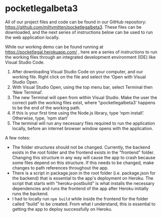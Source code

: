 # pocketlegalbeta3
All of our project files and code can be found in our GitHub repository: https://github.com/miltymitten/pocketlegalbeta3. These files can be downloaded, and the next series of instructions below can be used to run the web application locally. 

While our working demo can be found running at https://pocketlegal.herokuapp.com/ , here are a series of instructions to run the working files through an integrated development environment (IDE) like Visual Studio Code.

1. After downloading Visual Studio Code on your computer, and our working file. Right click on the file and select the ‘Open with Visual Studio Open.
2. With Visual Studio Open, using the top menu bar, select Terminal then ‘New Terminal’.
3. The new Terminal will open from within Visual Studio. Make the user the correct path the working files exist, where ‘\pocketlegalbeta3’ happens to be the end of the working path.
4. If this is your first time using the Node.js library, type ‘npm install’. Otherwise, type, ‘npm start’  
5. The terminal will run any necessary files required to run the application locally, before an internet browser window opens with the application. 

A few notes:
- The folder structures should not be changed. Currently, the backend exists in the root folder and the frontend exists in the "frontend" folder. Changing this structure in any way will cause the app to crash because some files depend on this structure. If this needs to be changed, make changes to path references throughout the app.
- There is a script in package.json in the root folder (i.e. package.json for the backend) that is essential to the app's deployment on Heroku. The script that starts with "heroku-postbuild" is what installs the necessary dependencies and runs the frontend of the app after Heroku initially runs the backend. 
- I had to locally run `npm build` while inside the frontend for the folder called "build" to be created. From what I understand, this is essential to getting the app to deploy successfully on Heroku.
